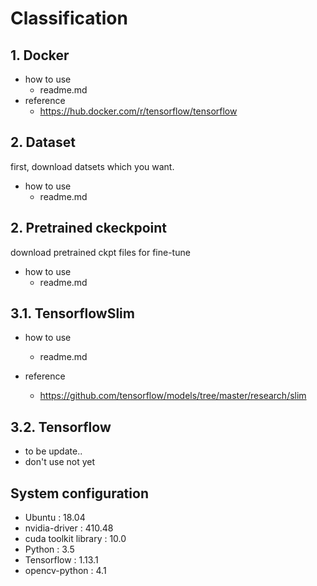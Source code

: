 # Classification

## 1. Docker
- how to use
  - readme.md
 - reference 
    - https://hub.docker.com/r/tensorflow/tensorflow

## 2. Dataset
first, download datsets which you want.
- how to use
  - readme.md
 
## 2. Pretrained ckeckpoint
download pretrained ckpt files for fine-tune
- how to use
  - readme.md

## 3.1. TensorflowSlim
 - how to use
    - readme.md

 - reference
   - https://github.com/tensorflow/models/tree/master/research/slim

## 3.2. Tensorflow
 - to be update..
 - don't use not yet
 
## System configuration
- Ubuntu : 18.04
- nvidia-driver : 410.48
- cuda toolkit library : 10.0
- Python : 3.5
- Tensorflow : 1.13.1
- opencv-python : 4.1
